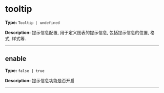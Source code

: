 # tooltip

**Type:** `Tooltip | undefined`

**Description:**
提示信息配置, 用于定义图表的提示信息, 包括提示信息的位置, 格式, 样式等.

---


## enable

**Type:** `false | true`

**Description:**
提示信息功能是否开启

---

